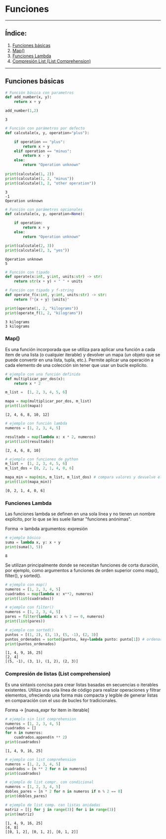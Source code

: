 # Funciones  

---

## Índice: 

1. [Funciones básicas](#funciones-basicas)
2. [Map()](#map)
3. [Funciones Lambda](#funciones-lambda)
4. [Compresión List (List Comprehension) ](#compresion-list)

---

<a id="funciones-basicas"></a>

## Funciones básicas

```python
# Función básica con parametros
def add_number(x, y):
    return x + y

add_number(1,2)
```




    3




```python
# Función con parámetros por defecto
def calcutale(x, y, operation="plus"):

    if operation == "plus":
        return x + y
    elif operation == "minus":
        return x - y
    else:
        return "Operation unknown"
    
print(calcutale(1, 2))
print(calcutale(1, 2, "minus"))
print(calcutale(1, 2, "other operation"))
```

    3
    -1
    Operation unknown
    


```python
# Función con parámetros opcionales
def calcutale(x, y, operation=None):

    if operation:
        return x + y
    else:
        return "Operation unknown"

print(calcutale(2, 3))
print(calcutale(2, 3, "yes"))
```

    Operation unknown
    5
    


```python
# Función con tipado
def operate(x:int, y:int, units:str) -> str:
    return str(x + y) + " " + units

# Función con tipado y f-string
def operate_f(x:int, y:int, units:str) -> str:
    return f"{x + y} {units}"

print(operate(1, 2, "kilograms"))
print(operate_f(1, 2, "kilograms"))
```

    3 kilograms
    3 kilograms
    

<a id="map"></a>

### Map()
Es una función incorporada que se utiliza para aplicar una función a cada ítem de una lista (o cualquier iterable) y devolver un mapa (un objeto que se puede convertir en una lista, tupla, etc.). Permite aplicar una operación a cada elemento de una colección sin tener que usar un bucle explícito.


```python
# ejemplo con una función definida
def multiplicar_por_dos(x):
    return x * 2

m_list =  [1, 2, 3, 4, 5, 6]

mapa = map(multiplicar_por_dos, m_list)
print(list(mapa))
```

    [2, 4, 6, 8, 10, 12]
    


```python
# ejemplo con función lambda
numeros = [1, 2, 3, 4, 5]

resultado = map(lambda x: x * 2, numeros)
print(list(resultado))  
```

    [2, 4, 6, 8, 10]
    


```python
# ejemplo con funciones de python
m_list =  [1, 2, 3, 4, 5, 6]
m_list_dos = [0, 2, 1, 4, 0, 6]

mapa_min = map(min, m_list, m_list_dos) # compara valores y devuelve el más pequeño
print(list(mapa_min))
```

    [0, 2, 1, 4, 0, 6]
    
<a id="funciones-lambda"></a>

### Funciones Lambda
Las funciones lambda se definen en una sola línea y no tienen un nombre explícito, por lo que se les suele llamar "funciones anónimas".          

Forma -> lambda argumentos: expresión


```python
# ejemplo básico 
suma = lambda x, y: x + y
print(suma(3, 5))
```

    8
    

Se utilizan principalmente donde se necesitan funciones de corta duración, por ejemplo, como argumentos a funciones de orden superior como map(), filter(), y sorted().


```python
# ejemplo con map()
numeros = [1, 2, 3, 4, 5]
cuadrados = map(lambda x: x**2, numeros)
print(list(cuadrados)) 

# ejemplo con filter()
numeros = [1, 2, 3, 4, 5]
pares = filter(lambda x: x % 2 == 0, numeros)
print(list(pares))

# ejemplo con sorted()
puntos = [(1, 2), (3, 1), (5, -1), (2, 3)]
puntos_ordenados = sorted(puntos, key=lambda punto: punto[1]) # ordenar los puntos por la segunda coordenada
print(puntos_ordenados) 
```

    [1, 4, 9, 16, 25]
    [2, 4]
    [(5, -1), (3, 1), (1, 2), (2, 3)]
    
<a id="compresion-list"></a>

### Compresión de listas (List comprehension)
Es una sintaxis concisa para crear listas basadas en secuencias o iterables existentes. Utiliza una sola línea de código para realizar operaciones y filtrar elementos, ofreciendo una forma más compacta y legible de generar listas en comparación con el uso de bucles for tradicionales.

Forma -> [nueva_expr for item in iterable]


```python
# ejemplo sin list comprehension
numeros = [1, 2, 3, 4, 5]
cuadrados = []
for n in numeros:
    cuadrados.append(n ** 2)
print(cuadrados)   
```

    [1, 4, 9, 16, 25]
    


```python
# ejemplo con list comprehension
numeros = [1, 2, 3, 4, 5]
cuadrados = [n ** 2 for n in numeros]
print(cuadrados) 

# ejemplo de list compr. con condicional
numeros = [1, 2, 3, 4, 5]
dobles_pares = [n * 2 for n in numeros if n % 2 == 0]
print(dobles_pares)  

# ejemplo de list comp. con listas anidadas
matriz = [[j for j in range(3)] for i in range(3)]
print(matriz) 
```

    [1, 4, 9, 16, 25]
    [4, 8]
    [[0, 1, 2], [0, 1, 2], [0, 1, 2]]
    

